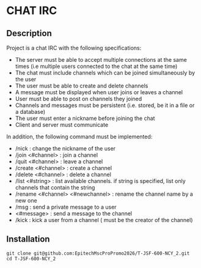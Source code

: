 
# CHAT IRC

## Description
Project is a chat IRC with the following specifications:
- The server must be able to accept multiple connections at the same times (i.e multiple users connected to the chat at the same time)
- The chat must include channels which can be joined simultaneously by the user
- The user must be able to create and delete channels
- A message must be displayed when user joins or leaves a channel
- User must be able to post on channels they joined
- Channels and messages must be persistent (i.e. stored, be it in a file or a database)
- The user must enter a nickname before joining the chat
- Client and server must communicate

In addition, the following command must be implemented:
- /nick <nickname> : change the nickname of the user
- /join <#channel> : join a channel
- /quit <#channel> : leave a channel
- /create <#channel> : create a channel
- /delete <#channel> : delete a channel
- /list <#string> : list available channels. if string is specified, list only channels that contain the string
- /rename <#channel> <#newchannel> : rename the channel name by a new one
- /msg <nickname> <message> : send a private message to a user
- <#message> : send a message to the channel
- /kick <nickname> : kick a user from a channel ( must be the creator of the channel)

## Installation
```shell
git clone git@github.com:EpitechMscProPromo2026/T-JSF-600-NCY_2.git
cd T-JSF-600-NCY_2
docker-compose up --build
npm install
```

## Requirements
- Docker
- Docker-compose
- NodeJS
- NPM
- Git

## Technologies used
- NodeJS
- Express
- Socket.io
- Docker
- Docker-compose
- MongoDB
- React
- Mongo Compass
- JSDOC

## Documentations
- [NodeJS](https://nodejs.org/en/docs/)
- [Express](https://expressjs.com/en/4x/api.html)
- [Socket.io](https://socket.io/fr/get-started/chat)
- [Docker](https://docs.docker.com/)
- [Docker-compose](https://docs.docker.com/compose/)
- [MongoDB](https://docs.mongodb.com/)
- [JSDOC](https://www.inkoop.io/blog/a-guide-to-js-docs-for-react-js/)
- [Mongo Compass](https://docs.mongodb.com/compass/current/)
- [React](https://fr.reactjs.org/docs/getting-started.html)

## Useful tutorials
- [Connect to MongoDB with Node.js](https://www.mongodb.com/docs/drivers/node/current/quick-start/connect-to-mongodb/)
- [Cheat Sheat for MongoDB](https://www.mongodb.com/docs/drivers/node/current/quick-reference/)
